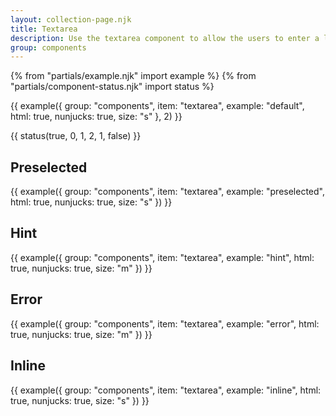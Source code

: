 ```yaml
---
layout: collection-page.njk
title: Textarea
description: Use the textarea component to allow the users to enter a longer string of text information such as feedback.
group: components
---
```


{% from "partials/example.njk" import example %}
{% from "partials/component-status.njk" import status %}

{{ example({ group: "components", item: "textarea", example: "default", html: true, nunjucks: true, size: "s" }, 2) }}

{{ status(true, 0, 1, 2, 1, false) }}

## Preselected

{{ example({ group: "components", item: "textarea", example: "preselected", html: true, nunjucks: true, size: "s" }) }}

## Hint

{{ example({ group: "components", item: "textarea", example: "hint", html: true, nunjucks: true, size: "m" }) }}

## Error

{{ example({ group: "components", item: "textarea", example: "error", html: true, nunjucks: true, size: "m" }) }}

## Inline

{{ example({ group: "components", item: "textarea", example: "inline", html: true, nunjucks: true, size: "s" }) }}
